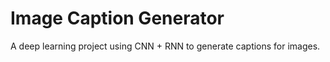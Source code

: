 # Image Caption Generator

A deep learning project using CNN + RNN to generate captions for images.
